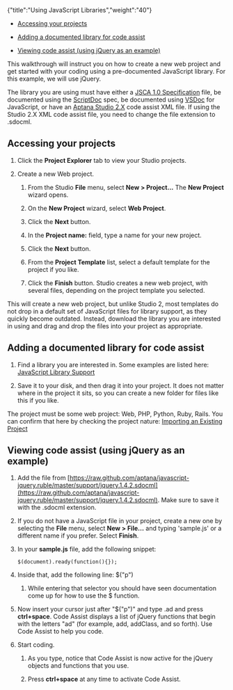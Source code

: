 {"title":"Using JavaScript Libraries","weight":"40"}

* [Accessing your projects](#accessing-your-projects)

* [Adding a documented library for code assist](#adding-a-documented-library-for-code-assist)

* [Viewing code assist (using jQuery as an example)](#viewing-code-assist-using-jquery-as-an-example)

This walkthrough will instruct you on how to create a new web project and get started with your coding using a pre-documented JavaScript library. For this example, we will use jQuery.

The library you are using must have either a [JSCA 1.0 Specification](/docs/appc/Axway_Appcelerator_Studio/Axway_Appcelerator_Studio_Guide/SDK/Specifications/JSCA_1.0_Specification/) file, be documented using the [ScriptDoc](/docs/appc/Axway_Appcelerator_Studio/Axway_Appcelerator_Studio_Guide/SDK/Specifications/ScriptDoc_(SDOC)_2.0_Specification/) spec, be documented using [VSDoc](http://weblogs.asp.net/bleroy/archive/2007/04/23/the-format-for-javascript-doc-comments.aspx) for JavaScript, or have an [Aptana Studio 2.X](/docs/appc/Axway_Appcelerator_Studio/Axway_Appcelerator_Studio_Guide/SDK/Specifications/ScriptDoc_XML_(SDOCML)_2.0_Specification/) code assist XML file. If using the Studio 2.X XML code assist file, you need to change the file extension to .sdocml.

## Accessing your projects

1. Click the **Project Explorer** tab to view your Studio projects.

2. Create a new Web project.

    1. From the Studio **File** menu, select **New > Project...**
        The **New Project** wizard opens.

    2. On the **New Project** wizard, select **Web Project**.

    3. Click the **Next** button.

    4. In the **Project name:** field, type a name for your new project.

    5. Click the **Next** button.

    6. From the **Project Template** list, select a default template for the project if you like.

    7. Click the **Finish** button. Studio creates a new web project, with several files, depending on the project template you selected.

This will create a new web project, but unlike Studio 2, most templates do not drop in a default set of JavaScript files for library support, as they quickly become outdated. Instead, download the library you are interested in using and drag and drop the files into your project as appropriate.

## Adding a documented library for code assist

1. Find a library you are interested in. Some examples are listed here: [JavaScript Library Support](/docs/appc/Axway_Appcelerator_Studio/Axway_Appcelerator_Studio_Guide/Web_Development/JavaScript_Development/Using_JavaScript_Libraries/JavaScript_Library_Support/)

2. Save it to your disk, and then drag it into your project. It does not matter where in the project it sits, so you can create a new folder for files like this if you like.

The project must be some web project: Web, PHP, Python, Ruby, Rails. You can confirm that here by checking the project nature: [Importing an Existing Project](/docs/appc/Axway_Appcelerator_Studio/Axway_Appcelerator_Studio_Guide/Basic_Concepts/Working_with_Projects/Importing_an_Existing_Project/)

## Viewing code assist (using jQuery as an example)

1. Add the file from [https://raw.github.com/aptana/javascript-jquery.ruble/master/support/jquery.1.4.2.sdocml](https://raw.github.com/aptana/javascript-jquery.ruble/master/support/jquery.1.4.2.sdocml). Make sure to save it with the .sdocml extension.

2. If you do not have a JavaScript file in your project, create a new one by selecting the **File** menu, select **New > File...** and typing 'sample.js' or a different name if you prefer. Select **Finish**.

3. In your **sample.js** file, add the following snippet:

    ```
    $(document).ready(function(){});
    ```

4. Inside that, add the following line: $("p")

    1. While entering that selector you should have seen documentation come up for how to use the $ function.

5. Now insert your cursor just after "$("p")" and type .ad and press **ctrl+space**.
    Code Assist displays a list of jQuery functions that begin with the letters "ad" (for example, add, addClass, and so forth). Use Code Assist to help you code.

6. Start coding.

    1. As you type, notice that Code Assist is now active for the jQuery objects and functions that you use.

    2. Press **ctrl+space** at any time to activate Code Assist.
